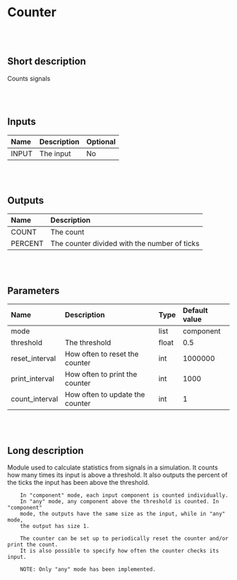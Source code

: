 # Counter


<br><br>
## Short description

Counts signals

<br><br>

## Inputs

|Name|Description|Optional|
|:----|:-----------|:-------|
|INPUT|The input|No|

<br><br>

## Outputs

|Name|Description|
|:----|:-----------|
|COUNT|The count|
|PERCENT|The counter divided with the number of ticks|

<br><br>

## Parameters

|Name|Description|Type|Default value|
|:----|:-----------|:----|:-------------|
|mode||list|component|
|threshold|The threshold|float|0.5|
|reset_interval|How often to reset the counter|int|1000000|
|print_interval|How often to print the counter|int|1000|
|count_interval|How often to update the counter|int|1|

<br><br>
## Long description
Module used to calculate statistics from signals in a simulation.
        It counts how many times its input is above a threshold. It also
        outputs the percent of the ticks the input has been above the threshold.

        In "component" mode, each input component is counted individually.
        In "any" mode, any component above the threshold is counted. In "component"
        mode, the outputs have the same size as the input, while in "any" mode,
        the output has size 1.

        The counter can be set up to periodically reset the counter and/or print the count.
        It is also possible to specify how often the counter checks its input.

        NOTE: Only "any" mode has been implemented.